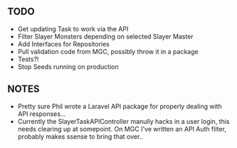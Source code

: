 ## TODO

- Get updating Task to work via the API
- Filter Slayer Monsters depending on selected Slayer Master
- Add Interfaces for Repositories
- Pull validation code from MGC, possibly throw it in a package
- Tests?!
- Stop Seeds running on production

## NOTES

- Pretty sure Phil wrote a Laravel API package for properly dealing with API responses...
- Currently the SlayerTaskAPIController manully hacks in a user login, this needs clearing up at somepoint. On MGC I've written an API Auth filter, probably makes ssense to bring that over..